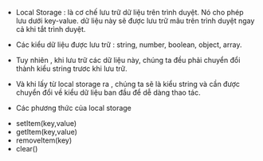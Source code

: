 - Local Storage : là cơ chế lưu trữ dữ liệu trên trình duyệt. Nó cho phép lưu dưới key-value. dữ liệu này sẽ được lưu trữ mãu trên trình duyệt ngay cả khi tắt trình duyệt.
- Các kiểu dữ liệu được lưu trữ : string, number, boolean, object, array.
- Tuy nhiên , khi lưu trữ các dữ liệu này, chúng ta đều phải chuyển đổi thành kiểu string trươc khi lưu trữ. 
- Và khi lấy từ local storage ra , chúng ta sẽ là kiểu string và cần được chuyển đổi về kiểu dữ liệu ban đầu để dễ dàng thao tác.

- Các phương thức của local storage 
+ setItem(key,value)
+ getItem(key,value)
+ removeItem(key)
+ clear()